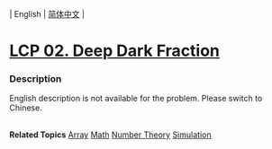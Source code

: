 | English | [简体中文](README.md) |

# [LCP 02. Deep Dark Fraction](https://leetcode-cn.com/problems/deep-dark-fraction)
 ### Description
<p>English description is not available for the problem. Please switch to Chinese.<br />
&nbsp;</p>

**Related Topics**  [Array](https://leetcode-cn.com/tag/array) [Math](https://leetcode-cn.com/tag/math) [Number Theory](https://leetcode-cn.com/tag/number-theory) [Simulation](https://leetcode-cn.com/tag/simulation) 